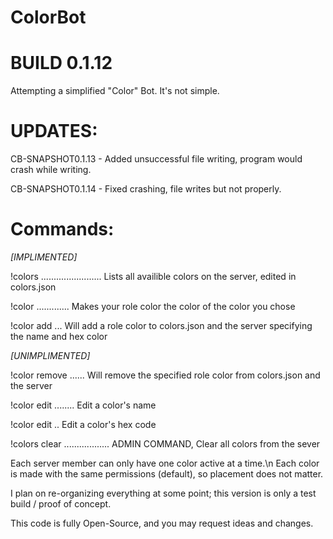 # ColorBot

# BUILD 0.1.12
Attempting a simplified "Color" Bot.
It's not simple.

# UPDATES:
CB-SNAPSHOT0.1.13 - Added unsuccessful file writing, program would crash while writing.

CB-SNAPSHOT0.1.14 - Fixed crashing, file writes but not properly.

# Commands:
  *[IMPLIMENTED]*
  
  !colors ........................ Lists all availible colors on the server, edited in colors.json
  
  !color <COLORNAME> ............. Makes your role color the color of the color you chose
  
  !color add <COLORNAME> <HEX> ... Will add a role color to colors.json and the server specifying the name and hex color
  
  *[UNIMPLIMENTED]*
  
  !color remove <COLORNAME> ...... Will remove the specified role color from colors.json and the server
  
  !color edit <COLORNAME> ........ Edit a color's name
  
  !color edit <COLORNAME> <HEX> .. Edit a color's hex code
  
  !colors clear .................. ADMIN COMMAND, Clear all colors from the sever
  

Each server member can only have one color active at a time.\n
Each color is made with the same permissions (default), so placement does not matter.

I plan on re-organizing everything at some point; this version is only a test build / proof of concept.

This code is fully Open-Source, and you may request ideas and changes.
